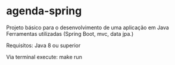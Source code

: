 # agenda-spring
Projeto básico para o desenvolvimento de uma aplicação em Java
Ferramentas utilizadas (Spring Boot, mvc, data jpa.)

Requisitos: Java 8 ou superior

Via terminal execute:  make run